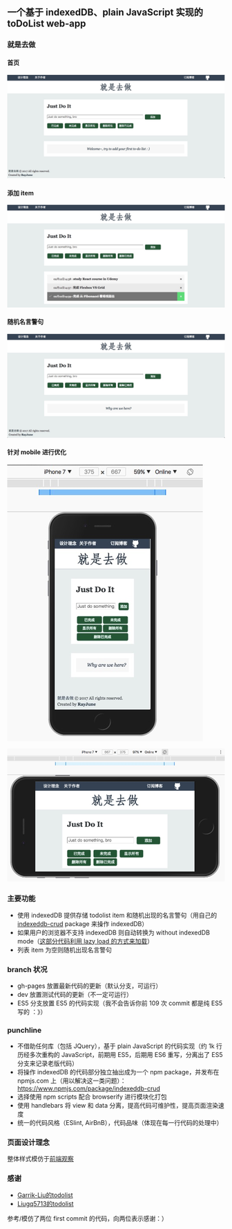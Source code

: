 ## 一个基于 indexedDB、plain JavaScript 实现的 toDoList web-app

### 就是去做

#### 首页

![首页](markdownImages/1.png)

#### 添加 item

![todolist](markdownImages/2.png)

#### 随机名言警句

![随机名言警句](markdownImages/3.png)

#### 针对 mobile 进行优化

![mobile 1](markdownImages/4.png)

![mobile 2](markdownImages/5.png)

### 主要功能

* 使用 indexedDB 提供存储 todolist item 和随机出现的名言警句（用自己的 [indexeddb-crud](https://www.npmjs.com/package/indexeddb-crud) package 来操作 indexedDB）
* 如果用户的浏览器不支持 indexedDB 则自动转换为 without indexedDB mode（[这部分代码利用 lazy load 的方式来加载](https://github.com/RayJune/JustToDo/blob/gh-pages/src/scripts/utlis/lazyLoadWithoutDB.js)）
* 列表 item 为空则随机出现名言警句

### branch 状况

* gh-pages 放置最新代码的更新（默认分支，可运行）
* dev 放置测试代码的更新（不一定可运行）
* ES5 分支放置 ES5 的代码实现（我不会告诉你前 109 次 commit 都是纯 ES5 写的 ：》）

### punchline

* 不借助任何库（包括 JQuery），基于 plain JavaScript 的代码实现（约 1k 行历经多次重构的 JavaScript，前期用 ES5，后期用 ES6 重写，分离出了 ES5 分支来记录老版代码）
* 将操作 indexedDB 的代码部分独立抽出成为一个 npm package，并发布在 npmjs.com 上（用以解决这一类问题）：https://www.npmjs.com/package/indexeddb-crud
* 选择使用 npm scripts 配合 browserify 进行模块化打包
* 使用 handlebars 将 view 和 data 分离，提高代码可维护性，提高页面渲染速度
* 统一的代码风格（ESlint, AirBnB），代码品味（体现在每一行代码的处理中）

### 页面设计理念

整体样式模仿于[前端观察](https://www.qianduan.net)

### 感谢

* [Garrik-Liu的todolist](https://github.com/Garrik-Liu/practises-web/tree/master/cases/12.toDoList)
* [Liugq5713的todolist](https://github.com/Liugq5713/Todolist)

参考/模仿了两位 first commit 的代码，向两位表示感谢：）
